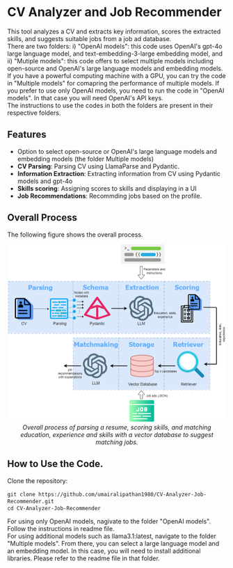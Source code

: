 # CV Analyzer and Job Recommender

This tool analyzes a CV and extracts key information, scores the extracted skills, and suggests suitable jobs from a job ad database.  
There are two folders: i) "OpenAI models": this code uses OpenAI's gpt-4o large language model, and text-embedding-3-large embedding model, and ii) "Mutiple models": this code offers to select multiple models including open-source and OpenAI's large language models and embedding models.  
If you have a powerful computing machine with a GPU, you can try the code in "Multiple models" for comapring the performance of multiple models. If you prefer to use only OpenAI models, you need to run the code in "OpenAI models". In that case you will need OpenAI's API keys.  
The instructions to use the codes in both the folders are present in their respective folders. 

## Features
- Option to select open-source or OpenAI's large language models and embedding models (the folder Multiple models) 
- **CV Parsing**: Parsing CV using LlamaParse and Pydantic. 
- **Information Extraction**: Extracting information from CV using Pydantic models and gpt-4o
- **Skills scoring**: Assigning scores to skills and displaying in a UI
- **Job Recommendations**: Recommding jobs based on the profile.

## Overall Process
The following figure shows the overall process. 

<p align="center">
  <img src="images/image.png" alt="My Figure" width="500">
  <br>
  <em>Overall process of parsing a resume, scoring skills, and matching education, experience and skills with a vector database to suggest matching jobs.</em>
</p>


## How to Use the Code.

Clone the repository:
   ```
   git clone https://github.com/umairalipathan1980/CV-Analyzer-Job-Recommender.git
   cd CV-Analyzer-Job-Recommender
   ```

For using only OpenAI models, nagivate to the folder "OpenAI models". Follow the instructions in readme file.  
For using additional models such as llama3.1:latest, navigate to the folder "Multiple models". From there, you can select a large language model and an embedding model. In this case, you will need to install additional libraries. Please refer to the readme file in that folder.



